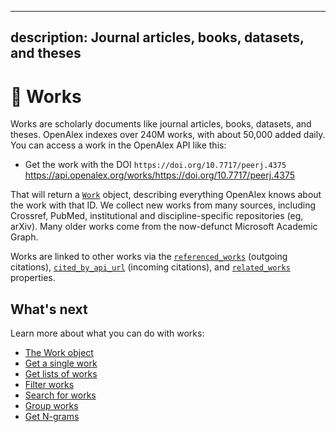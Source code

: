 ***

## description: Journal articles, books, datasets, and theses

# 📄 Works

Works are scholarly documents like journal articles, books, datasets, and theses. OpenAlex indexes over 240M works, with about 50,000 added daily. You can access a work in the OpenAlex API like this:

*   Get the work with the DOI `https://doi.org/10.7717/peerj.4375` <https://api.openalex.org/works/https://doi.org/10.7717/peerj.4375>

That will return a [`Work`](work-object/) object, describing everything OpenAlex knows about the work with that ID.  We collect new works from many sources, including Crossref, PubMed, institutional and discipline-specific repositories (eg, arXiv). Many older works come from the now-defunct Microsoft Academic Graph. &#x20;

Works are linked to other works via the [`referenced_works`](work-object/#referenced_works) (outgoing citations), [`cited_by_api_url`](work-object/#cited_by_api_url) (incoming citations), and [`related_works`](work-object/#related_works) properties.

## What's next

Learn more about what you can do with works:

*   [The Work object](work-object/)
*   [Get a single work](get-a-single-work.md)
*   [Get lists of works](get-lists-of-works.md)
*   [Filter works](filter-works.md)
*   [Search for works](search-works.md)
*   [Group works](group-works.md)
*   [Get N-grams](get-n-grams.md)
